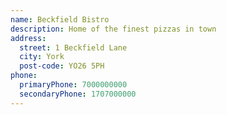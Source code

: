 ```yaml
---
name: Beckfield Bistro
description: Home of the finest pizzas in town
address:
  street: 1 Beckfield Lane
  city: York
  post-code: YO26 5PH
phone:
  primaryPhone: 7000000000
  secondaryPhone: 1707000000
---
```

